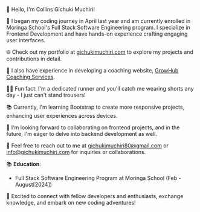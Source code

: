 
👋 Hello, I'm Collins Gichuki Muchiri!

🌱 I began my coding journey in April last year and am currently enrolled in Moringa School's Full Stack Software Engineering program. I specialize in Frontend Development and have hands-on experience crafting engaging user interfaces.

🌐 Check out my portfolio at [gichukimuchiri.com](https://gichukimuchiri.com) to explore my projects and contributions in detail.

💼 I also have experience in developing a coaching website, [GrowHub Coaching Services](https://growhubcoachingservices.co.ke).

🏃‍♂️ Fun fact: I'm a dedicated runner and you'll catch me wearing shorts any day - I just can't stand trousers!

📚 Currently, I'm learning Bootstrap to create more responsive projects, enhancing user experiences across devices.

🤝 I'm looking forward to collaborating on frontend projects, and in the future, I'm eager to delve into backend development as well.

📧 Feel free to reach out to me at gichukimuchiri80@gmail.com or info@gichukimuchiri.com for inquiries or collaborations.

📚 **Education**: 
- Full Stack Software Engineering Program at Moringa School (Feb - August[2024])

🌟 Excited to connect with fellow developers and enthusiasts, exchange knowledge, and embark on new coding adventures!
